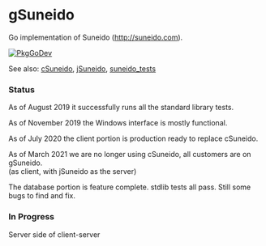 gSuneido
========

Go implementation of Suneido (http://suneido.com).

[![PkgGoDev](https://pkg.go.dev/badge/github.com/apmckinlay/gsuneido)](https://pkg.go.dev/github.com/apmckinlay/gsuneido)

See also: [cSuneido](https://github.com/apmckinlay/csuneido), [jSuneido](https://github.com/apmckinlay/jsuneido), [suneido_tests](https://github.com/apmckinlay/suneido_tests)

### Status

As of August 2019 it successfully runs all the standard library tests.

As of November 2019 the Windows interface is mostly functional.

As of July 2020 the client portion is production ready to replace cSuneido.

As of March 2021 we are no longer using cSuneido, all customers are on gSuneido.<br/>
(as client, with jSuneido as the server)

The database portion is feature complete. stdlib tests all pass.
Still some bugs to find and fix.

### In Progress

Server side of client-server
